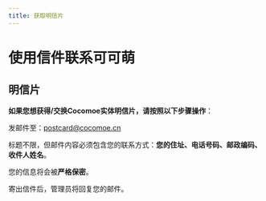 ```yaml
---
title: 获取明信片
---
```




# 使用信件联系可可萌

## 明信片

**如果您想获得/交换Cocomoe实体明信片，请按照以下步骤操作**：

发邮件至：postcard@cocomoe.cn

标题不限，但邮件内容必须包含您的联系方式：**您的住址、电话号码、邮政编码、收件人姓名**。

您的信息将会被**严格保密**。

寄出信件后，管理员将回复您的邮件。